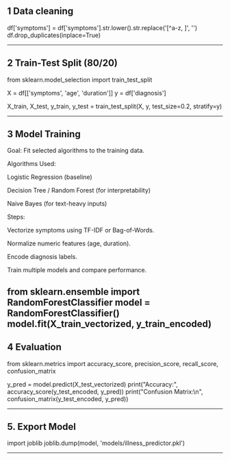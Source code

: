 ## 1 Data cleaning  

df['symptoms'] = df['symptoms'].str.lower().str.replace('[^a-z, ]', '')
df.drop_duplicates(inplace=True)

---

## 2 Train-Test Split (80/20)

from sklearn.model_selection import train_test_split

X = df[['symptoms', 'age', 'duration']]
y = df['diagnosis']

X_train, X_test, y_train, y_test = train_test_split(X, y, test_size=0.2, stratify=y)

---

## 3 Model Training
 
Goal: Fit selected algorithms to the training data.

Algorithms Used:

Logistic Regression (baseline)

Decision Tree / Random Forest (for interpretability)

Naive Bayes (for text-heavy inputs)

Steps:

Vectorize symptoms using TF-IDF or Bag-of-Words.

Normalize numeric features (age, duration).

Encode diagnosis labels.

Train multiple models and compare performance.

from sklearn.ensemble import RandomForestClassifier
model = RandomForestClassifier()
model.fit(X_train_vectorized, y_train_encoded)
---
## 4 Evaluation

from sklearn.metrics import accuracy_score, precision_score, recall_score, confusion_matrix

y_pred = model.predict(X_test_vectorized)
print("Accuracy:", accuracy_score(y_test_encoded, y_pred))
print("Confusion Matrix:\n", confusion_matrix(y_test_encoded, y_pred))

---

## 5. Export Model

import joblib
joblib.dump(model, 'models/illness_predictor.pkl')

---
